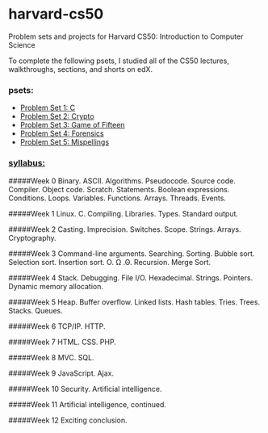 # harvard-cs50
Problem sets and projects for Harvard CS50: Introduction to Computer Science

To complete the following psets, I studied all of the CS50 lectures, walkthroughs, sections, and shorts on edX.

### psets:
- [Problem Set 1: C](https://cdn.cs50.net/2015/x/psets/1/pset1/pset1.html)
- [Problem Set 2: Crypto](http://cdn.cs50.net/2016/x/psets/2/pset2/pset2.html)
- [Problem Set 3: Game of Fifteen](http://cdn.cs50.net/2016/x/psets/3/pset3/pset3.html)
- [Problem Set 4: Forensics](http://cdn.cs50.net/2016/x/psets/4/pset4/pset4.html)
- [Problem Set 5: Mispellings](http://cdn.cs50.net/2016/x/psets/5/pset5/pset5.html)


### [syllabus:](http://cdn.cs50.net/2016/x/references/syllabus/syllabus.html)
#####Week 0
Binary. ASCII. Algorithms. Pseudocode. Source code. Compiler. Object code. Scratch. Statements. Boolean expressions. Conditions. Loops. Variables. Functions. Arrays. Threads. Events.

#####Week 1
Linux. C. Compiling. Libraries. Types. Standard output.

#####Week 2
Casting. Imprecision. Switches. Scope. Strings. Arrays. Cryptography.

#####Week 3
Command-line arguments. Searching. Sorting. Bubble sort. Selection sort. Insertion sort. O. Ω .Θ. Recursion. Merge Sort.

#####Week 4
Stack. Debugging. File I/O. Hexadecimal. Strings. Pointers. Dynamic memory allocation.

#####Week 5
Heap. Buffer overflow. Linked lists. Hash tables. Tries. Trees. Stacks. Queues.

#####Week 6
TCP/IP. HTTP.

#####Week 7
HTML. CSS. PHP.

#####Week 8
MVC. SQL.

#####Week 9
JavaScript. Ajax.

#####Week 10
Security. Artificial intelligence.

#####Week 11
Artificial intelligence, continued.

#####Week 12
Exciting conclusion.
